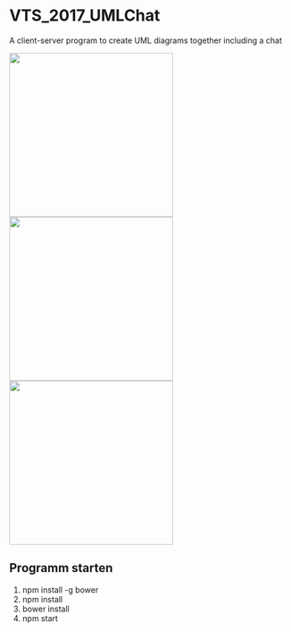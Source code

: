 # VTS_2017_UMLChat
A client-server program to create UML diagrams together including a chat

<p>
  <img src="https://github.com/LukasVoeller/VTS_2017_UMLChat/blob/master/images/VTS_2017_Startscreen.JPG" width="293"/>
  <img src="https://github.com/LukasVoeller/VTS_2017_UMLChat/blob/master/images/VTS_2017_UMLNeu.JPG" width="293"/>
  <img src="https://github.com/LukasVoeller/VTS_2017_UMLChat/blob/master/images/VTS_2017_ChatNeu.JPG" width="293"/>
</p>

## Programm starten
1. npm install -g bower
2. npm install
3. bower install
4. npm start
